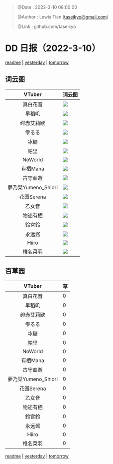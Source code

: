 > @Date    : 2022-3-10 08:00:00
>
> @Author  : Lewis Tian (taseikyo@gmail.com)
>
> @Link    : github.com/taseikyo

# DD 日报（2022-3-10）

[readme](../README.md) | [yesterday](2022-3-9.md) | [tomorrow](2022-3-11.md)

## 词云图

|VTuber|词云图|
|:-:|-|
|真白花音|![](../../images/daily/21402309_2022-3-10_purge_wordcloud.png)|
|早稻叽|![](../../images/daily/41682_2022-3-10_purge_wordcloud.png)|
|绯赤艾莉欧|![](../../images/daily/21396545_2022-3-10_purge_wordcloud.png)|
|雫るる|![](../../images/daily/21013446_2022-3-10_purge_wordcloud.png)|
|冰糖|![](../../images/daily/876396_2022-3-10_purge_wordcloud.png)|
|帕里|![](../../images/daily/4895312_2022-3-10_purge_wordcloud.png)|
|NoWorld|![](../../images/daily/21448649_2022-3-10_purge_wordcloud.png)|
|有栖Mana|![](../../images/daily/6542258_2022-3-10_purge_wordcloud.png)|
|古守血遊|![](../../images/daily/8725120_2022-3-10_purge_wordcloud.png)|
|夢乃栞Yumeno_Shiori|![](../../images/daily/14052636_2022-3-10_purge_wordcloud.png)|
|花园Serena|![](../../images/daily/14327465_2022-3-10_purge_wordcloud.png)|
|乙女音|![](../../images/daily/21320551_2022-3-10_purge_wordcloud.png)|
|物述有栖|![](../../images/daily/21449083_2022-3-10_purge_wordcloud.png)|
|鈴宮鈴|![](../../images/daily/21685677_2022-3-10_purge_wordcloud.png)|
|永远酱|![](../../images/daily/21701071_2022-3-10_purge_wordcloud.png)|
|Hiiro|![](../../images/daily/21919321_2022-3-10_purge_wordcloud.png)|
|椎名菜羽|![](../../images/daily/22347054_2022-3-10_purge_wordcloud.png)|

## 百草园

|VTuber|草|
|:-:|-|
|真白花音|0|
|早稻叽|0|
|绯赤艾莉欧|0|
|雫るる|0|
|冰糖|0|
|帕里|0|
|NoWorld|0|
|有栖Mana|0|
|古守血遊|0|
|夢乃栞Yumeno_Shiori|0|
|花园Serena|0|
|乙女音|0|
|物述有栖|0|
|鈴宮鈴|0|
|永远酱|0|
|Hiiro|0|
|椎名菜羽|0|

[readme](../README.md) | [yesterday](2022-3-9.md) | [tomorrow](2022-3-11.md)
